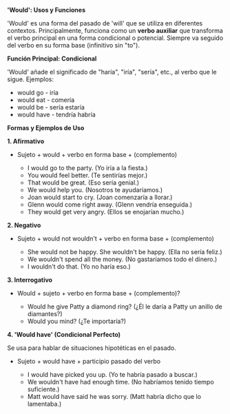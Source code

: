 

**'Would': Usos y Funciones**

'Would' es una forma del pasado de 'will' que se utiliza en diferentes contextos. Principalmente, funciona como un **verbo auxiliar** que transforma el verbo principal en una forma condicional o potencial.  Siempre va seguido del verbo en su forma base (infinitivo sin "to").

**Función Principal: Condicional**

'Would' añade el significado de "haría", "iría", "sería", etc., al verbo que le sigue.  Ejemplos:

*   would go - iría
*   would eat - comería
*   would be - sería   estaría
*   would have - tendría   habría

**Formas y Ejemplos de Uso**

**1. Afirmativo**

*   Sujeto + would + verbo en forma base + (complemento)

    *   I would go to the party. (Yo iría a la fiesta.)
    *   You would feel better. (Te sentirías mejor.)
    *   That would be great. (Eso sería genial.)
    *   We would help you. (Nosotros te ayudaríamos.)
    *   Joan would start to cry. (Joan comenzaría a llorar.)
    *   Glenn would come right away. (Glenn vendría enseguida.)
    *   They would get very angry. (Ellos se enojarían mucho.)

**2. Negativo**

*   Sujeto + would not   wouldn't + verbo en forma base + (complemento)

    *   She would not be happy.    She wouldn't be happy. (Ella no sería feliz.)
    *   We wouldn't spend all the money. (No gastaríamos todo el dinero.)
    *   I wouldn't do that. (Yo no haría eso.)

**3. Interrogativo**

*   Would + sujeto + verbo en forma base + (complemento)?

    *   Would he give Patty a diamond ring? (¿Él le daría a Patty un anillo de diamantes?)
    *   Would you mind? (¿Te importaría?)

**4. 'Would have' (Condicional Perfecto)**

Se usa para hablar de situaciones hipotéticas en el pasado.

*   Sujeto + would have + participio pasado del verbo

    *   I would have picked you up. (Yo te habría pasado a buscar.)
    *   We wouldn't have had enough time. (No habríamos tenido tiempo suficiente.)
    *   Matt would have said he was sorry. (Matt habría dicho que lo lamentaba.)
